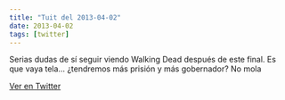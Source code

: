 ```yaml
---
title: "Tuit del 2013-04-02"
date: 2013-04-02
tags: [twitter]
---
```


Serias dudas de sí seguir viendo Walking Dead después de este final. Es que vaya tela… ¿tendremos más prisión y más gobernador? No mola



[Ver en Twitter](https://twitter.com/i/web/status/319179616369664000)
